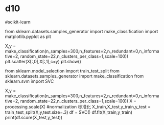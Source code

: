 # d10
#scikit-learn

from sklearn.datasets.samples_generator import make_classification
import matplotlib.pyplot as plt

X,y = make_classification(n_samples=300,n_features=2,n_redundant=0,n_informative=2,
                          random_state=22,n_clusters_per_class=1,scale=100))
plt.scatter(X[:,0],X[:,1],c=y)
plt.show()

from sklearn.model_selection import train_test_split
from sklearn.datasets.samples_generator import make_classification
from sklearn.svm import SVC

X,y = make_classification(n_samples=300,n_features=2,n_redundant=0,n_informative=2,
                          random_state=22,n_clusters_per_class=1,scale=100))
X = processing.scale(X)     #normalization 标准化
X_train,X_test,y_train,y_test = train_test_split(X,y,test.size=.3)
df = SVC()
df.fit(X_train,y_train)
print(df.score(X_test,y_test))

